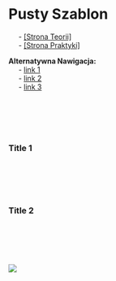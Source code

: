 # Pusty Szablon
&nbsp;&nbsp;&nbsp;&nbsp; - [[Strona Teorii]](#podsumowanie-classic-builder) \
&nbsp;&nbsp;&nbsp;&nbsp; - [[Strona Praktyki]](#program-11--productfile--guitar) 

**Alternatywna Nawigacja:**  
&nbsp;&nbsp;&nbsp;&nbsp; - [link 1]() \
&nbsp;&nbsp;&nbsp;&nbsp; - [link 2]() \
&nbsp;&nbsp;&nbsp;&nbsp; - [link 3]()


<br/><br/>
-------------
### Title 1


<br/><br/>
-------------
### Title 2


<br/><br/>
-------------
![](https://github.com/Ptysiek/resources/blob/master/Ver2.PNG)
